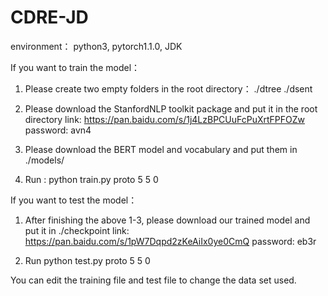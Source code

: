 # CDRE-JD
environment： python3, pytorch1.1.0, JDK 

If you want to train the model：

1. Please create two empty folders in the root directory： ./dtree ./dsent

2. Please download the StanfordNLP toolkit package and put it in the root directory
   link: https://pan.baidu.com/s/1j4LzBPCUuFcPuXrtFPFOZw  password: avn4
   
3. Please download the BERT model and vocabulary and put them in ./models/

4. Run : python train.py proto 5 5 0

If you want to test the model：

1. After finishing the above 1-3, please download our trained model and put it in ./checkpoint
   link: https://pan.baidu.com/s/1pW7Dqpd2zKeAiIx0ye0CmQ  password: eb3r
   
2. Run python test.py proto 5 5 0

You can edit the training file and test file to change the data set used.
